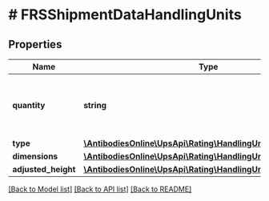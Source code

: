 # # FRSShipmentDataHandlingUnits

## Properties

Name | Type | Description | Notes
------------ | ------------- | ------------- | -------------
**quantity** | **string** | Handling Unit Quantity for Density based rating. |
**type** | [**\AntibodiesOnline\UpsApi\Rating\HandlingUnitsType**](HandlingUnitsType.md) |  |
**dimensions** | [**\AntibodiesOnline\UpsApi\Rating\HandlingUnitsDimensions**](HandlingUnitsDimensions.md) |  |
**adjusted_height** | [**\AntibodiesOnline\UpsApi\Rating\HandlingUnitsAdjustedHeight**](HandlingUnitsAdjustedHeight.md) |  | [optional]

[[Back to Model list]](../../README.md#models) [[Back to API list]](../../README.md#endpoints) [[Back to README]](../../README.md)
